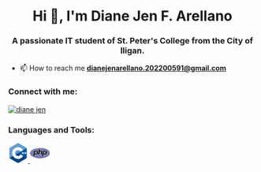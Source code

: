 <h1 align="center">Hi 👋, I'm Diane Jen F. Arellano</h1>
<h3 align="center">A passionate IT student of St. Peter's College from the City of Iligan.</h3>

- 📫 How to reach me **dianejenarellano.202200591@gmail.com**

<h3 align="left">Connect with me:</h3>
<p align="left">
<a href="https://fb.com/diane jen" target="blank"><img align="center" src="https://raw.githubusercontent.com/rahuldkjain/github-profile-readme-generator/master/src/images/icons/Social/facebook.svg" alt="diane jen" height="30" width="40" /></a>
</p>

<h3 align="left">Languages and Tools:</h3>
<p align="left"> <a href="https://www.w3schools.com/cpp/" target="_blank" rel="noreferrer"> <img src="https://raw.githubusercontent.com/devicons/devicon/master/icons/cplusplus/cplusplus-original.svg" alt="cplusplus" width="40" height="40"/> </a> <a href="https://www.php.net" target="_blank" rel="noreferrer"> <img src="https://raw.githubusercontent.com/devicons/devicon/master/icons/php/php-original.svg" alt="php" width="40" height="40"/> </a> </p>
